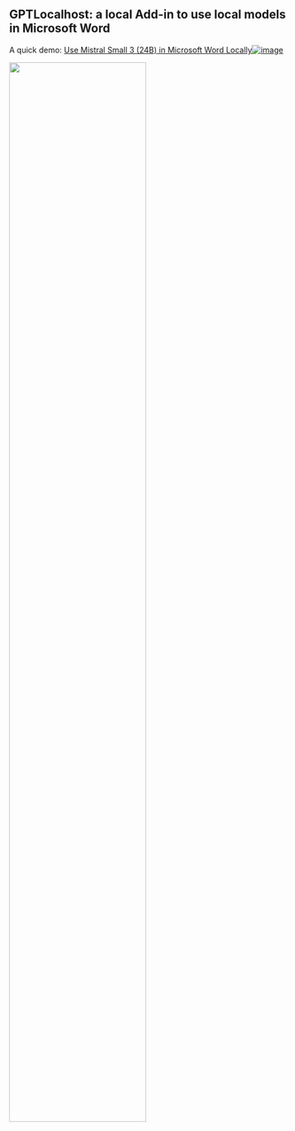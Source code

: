 ## GPTLocalhost: a local Add-in to use local models in Microsoft Word ##

A quick demo: [Use Mistral Small 3 (24B) in Microsoft Word Locally![image](https://github.com/user-attachments/assets/629fdc80-33ab-400e-b0dd-f5ff386ffb39)
](https://youtu.be/z2hyUXEPzy0)

<img src="https://img.youtube.com/vi/z2hyUXEPzy0/maxresdefault.jpg" style="width:70%; height:auto;">
